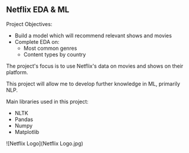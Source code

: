 ## Netflix EDA & ML

Project Objectives: 
  - Build a model which will recommend relevant shows and movies
  - Complete EDA on:
    - Most common genres
    - Content types by country
  
The project's focus is to use Netflix's data on movies and shows on their platform.

This project will allow me to develop further knowledge in ML, primarily NLP.

Main libraries used in this project:
  - NLTK
  - Pandas
  - Numpy
  - Matplotlib

![Netflix Logo](Netflix Logo.jpg)
